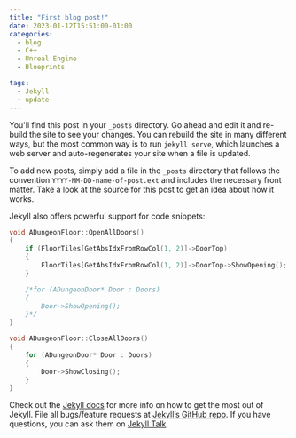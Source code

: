 ```yaml
---
title: "First blog post!"
date: 2023-01-12T15:51:00-01:00
categories:
  - blog
  - C++
  - Unreal Engine
  - Blueprints

tags:
  - Jekyll
  - update
---
```


You'll find this post in your `_posts` directory. Go ahead and edit it and re-build the site to see your changes. You can rebuild the site in many different ways, but the most common way is to run `jekyll serve`, which launches a web server and auto-regenerates your site when a file is updated.

To add new posts, simply add a file in the `_posts` directory that follows the convention `YYYY-MM-DD-name-of-post.ext` and includes the necessary front matter. Take a look at the source for this post to get an idea about how it works.

Jekyll also offers powerful support for code snippets:

```cpp
void ADungeonFloor::OpenAllDoors()
{
	if (FloorTiles[GetAbsIdxFromRowCol(1, 2)]->DoorTop)
	{
		FloorTiles[GetAbsIdxFromRowCol(1, 2)]->DoorTop->ShowOpening();
	}

	/*for (ADungeonDoor* Door : Doors)
	{
		Door->ShowOpening();
	}*/
}

void ADungeonFloor::CloseAllDoors()
{
	for (ADungeonDoor* Door : Doors)
	{
		Door->ShowClosing();
	}
}
```

Check out the [Jekyll docs][jekyll-docs] for more info on how to get the most out of Jekyll. File all bugs/feature requests at [Jekyll’s GitHub repo][jekyll-gh]. If you have questions, you can ask them on [Jekyll Talk][jekyll-talk].

[jekyll-docs]: https://jekyllrb.com/docs/home
[jekyll-gh]:   https://github.com/jekyll/jekyll
[jekyll-talk]: https://talk.jekyllrb.com/
